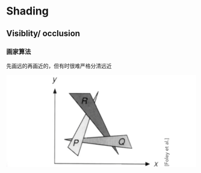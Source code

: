 # Shading

## Visiblity/ occlusion

### 画家算法

先画远的再画近的，但有时很难严格分清远近

![image-20220621192421852](05%20Shading.assets/image-20220621192421852.png)